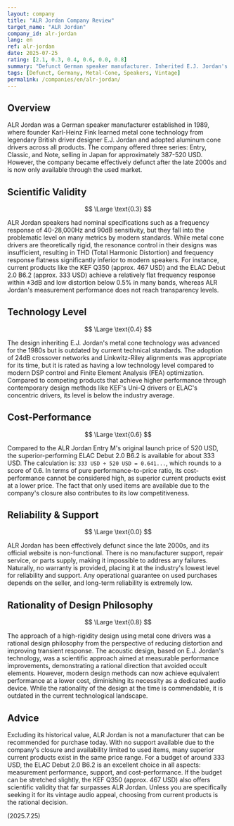 ```yaml
---
layout: company
title: "ALR Jordan Company Review"
target_name: "ALR Jordan"
company_id: alr-jordan
lang: en
ref: alr-jordan
date: 2025-07-25
rating: [2.1, 0.3, 0.4, 0.6, 0.0, 0.8]
summary: "Defunct German speaker manufacturer. Inherited E.J. Jordan's metal cone technology but measurement performance falls short of modern standards, with no support available."
tags: [Defunct, Germany, Metal-Cone, Speakers, Vintage]
permalink: /companies/en/alr-jordan/
---
```

## Overview

ALR Jordan was a German speaker manufacturer established in 1989, where founder Karl-Heinz Fink learned metal cone technology from legendary British driver designer E.J. Jordan and adopted aluminum cone drivers across all products. The company offered three series: Entry, Classic, and Note, selling in Japan for approximately 387-520 USD. However, the company became effectively defunct after the late 2000s and is now only available through the used market.

## Scientific Validity

$$ \Large \text{0.3} $$

ALR Jordan speakers had nominal specifications such as a frequency response of 40-28,000Hz and 90dB sensitivity, but they fall into the problematic level on many metrics by modern standards. While metal cone drivers are theoretically rigid, the resonance control in their designs was insufficient, resulting in THD (Total Harmonic Distortion) and frequency response flatness significantly inferior to modern speakers. For instance, current products like the KEF Q350 (approx. 467 USD) and the ELAC Debut 2.0 B6.2 (approx. 333 USD) achieve a relatively flat frequency response within ±3dB and low distortion below 0.5% in many bands, whereas ALR Jordan's measurement performance does not reach transparency levels.

## Technology Level

$$ \Large \text{0.4} $$

The design inheriting E.J. Jordan's metal cone technology was advanced for the 1980s but is outdated by current technical standards. The adoption of 24dB crossover networks and Linkwitz-Riley alignments was appropriate for its time, but it is rated as having a low technology level compared to modern DSP control and Finite Element Analysis (FEA) optimization. Compared to competing products that achieve higher performance through contemporary design methods like KEF's Uni-Q drivers or ELAC's concentric drivers, its level is below the industry average.

## Cost-Performance

$$ \Large \text{0.6} $$

Compared to the ALR Jordan Entry M's original launch price of 520 USD, the superior-performing ELAC Debut 2.0 B6.2 is available for about 333 USD. The calculation is: `333 USD ÷ 520 USD = 0.641...`, which rounds to a score of 0.6. In terms of pure performance-to-price ratio, its cost-performance cannot be considered high, as superior current products exist at a lower price. The fact that only used items are available due to the company's closure also contributes to its low competitiveness.

## Reliability & Support

$$ \Large \text{0.0} $$

ALR Jordan has been effectively defunct since the late 2000s, and its official website is non-functional. There is no manufacturer support, repair service, or parts supply, making it impossible to address any failures. Naturally, no warranty is provided, placing it at the industry's lowest level for reliability and support. Any operational guarantee on used purchases depends on the seller, and long-term reliability is extremely low.

## Rationality of Design Philosophy

$$ \Large \text{0.8} $$

The approach of a high-rigidity design using metal cone drivers was a rational design philosophy from the perspective of reducing distortion and improving transient response. The acoustic design, based on E.J. Jordan's technology, was a scientific approach aimed at measurable performance improvements, demonstrating a rational direction that avoided occult elements. However, modern design methods can now achieve equivalent performance at a lower cost, diminishing its necessity as a dedicated audio device. While the rationality of the design at the time is commendable, it is outdated in the current technological landscape.

## Advice

Excluding its historical value, ALR Jordan is not a manufacturer that can be recommended for purchase today. With no support available due to the company's closure and availability limited to used items, many superior current products exist in the same price range. For a budget of around 333 USD, the ELAC Debut 2.0 B6.2 is an excellent choice in all aspects: measurement performance, support, and cost-performance. If the budget can be stretched slightly, the KEF Q350 (approx. 467 USD) also offers scientific validity that far surpasses ALR Jordan. Unless you are specifically seeking it for its vintage audio appeal, choosing from current products is the rational decision.

(2025.7.25)
